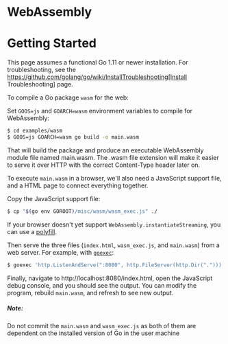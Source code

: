 WebAssembly
===========

# Getting Started

This page assumes a functional Go 1.11 or newer installation. For
troubleshooting, see the https://github.com/golang/go/wiki/InstallTroubleshooting[Install Troubleshooting]
page.

To compile a Go package `wasm` for the web:

Set `GOOS=js` and `GOARCH=wasm` environment variables to compile
for WebAssembly:

```sh
$ cd examples/wasm
$ GOOS=js GOARCH=wasm go build -o main.wasm
```

That will build the package and produce an executable WebAssembly
module file named main.wasm. The .wasm file extension will make it
easier to serve it over HTTP with the correct Content-Type header
later on.

To execute `main.wasm` in a browser, we'll also need a JavaScript
support file, and a HTML page to connect everything together.

Copy the JavaScript support file:

```sh
$ cp "$(go env GOROOT)/misc/wasm/wasm_exec.js" ./
```

If your browser doesn't yet support `WebAssembly.instantiateStreaming`,
you can use a [polyfill](https://github.com/golang/go/blob/b2fcfc1a50fbd46556f7075f7f1fbf600b5c9e5d/misc/wasm/wasm_exec.html#L17-L220).

Then serve the three files (`index.html`, `wasm_exec.js`, and
`main.wasm`) from a web server. For example, with
[`goexec`](https://github.com/shurcooL/goexec#goexec):

```sh
$ goexec 'http.ListenAndServe(":8080", http.FileServer(http.Dir(".")))'
```

Finally, navigate to http://localhost:8080/index.html, open the
JavaScript debug console, and you should see the output. You can
modify the program, rebuild `main.wasm`, and refresh to see new
output.

##### Note: 
Do not commit the `main.wasm` and `wasm_exec.js` as both of them are dependent on the installed version of Go in the user machine
